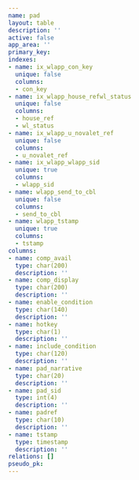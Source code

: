 ```yaml
---
name: pad
layout: table
description: ''
active: false
app_area: ''
primary_key: 
indexes:
- name: ix_wlapp_con_key
  unique: false
  columns:
  - con_key
- name: ix_wlapp_house_refwl_status
  unique: false
  columns:
  - house_ref
  - wl_status
- name: ix_wlapp_u_novalet_ref
  unique: false
  columns:
  - u_novalet_ref
- name: ix_wlapp_wlapp_sid
  unique: true
  columns:
  - wlapp_sid
- name: wlapp_send_to_cbl
  unique: false
  columns:
  - send_to_cbl
- name: wlapp_tstamp
  unique: true
  columns:
  - tstamp
columns:
- name: comp_avail
  type: char(200)
  description: ''
- name: comp_display
  type: char(200)
  description: ''
- name: enable_condition
  type: char(140)
  description: ''
- name: hotkey
  type: char(1)
  description: ''
- name: include_condition
  type: char(120)
  description: ''
- name: pad_narrative
  type: char(20)
  description: ''
- name: pad_sid
  type: int(4)
  description: ''
- name: padref
  type: char(10)
  description: ''
- name: tstamp
  type: timestamp
  description: ''
relations: []
pseudo_pk: 
---
```


